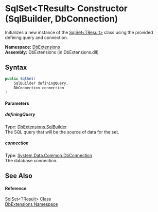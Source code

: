 SqlSet&lt;TResult> Constructor (SqlBuilder, DbConnection)
=========================================================
Initializes a new instance of the [SqlSet&lt;TResult>][1] class using the provided defining query and connection.

**Namespace:** [DbExtensions][2]  
**Assembly:** DbExtensions (in DbExtensions.dll)

Syntax
------

```csharp
public SqlSet(
	SqlBuilder definingQuery,
	DbConnection connection
)
```

#### Parameters

##### *definingQuery*
Type: [DbExtensions.SqlBuilder][3]  
The SQL query that will be the source of data for the set.

##### *connection*
Type: [System.Data.Common.DbConnection][4]  
The database connection.


See Also
--------

#### Reference
[SqlSet&lt;TResult> Class][1]  
[DbExtensions Namespace][2]  

[1]: README.md
[2]: ../README.md
[3]: ../SqlBuilder/README.md
[4]: http://msdn.microsoft.com/en-us/library/c790zwhc